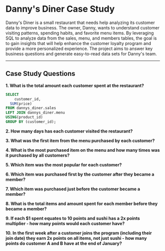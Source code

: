 # Danny's Diner Case Study

Danny's Diner is a small restaurant that needs help analyzing its customer data to improve business. The owner, Danny, wants to understand customer visiting patterns, spending habits, and favorite menu items. By leveraging SQL to analyze data from the sales, menu, and members tables, the goal is to gain insights that will help enhance the customer loyalty program and provide a more personalized experience. The project aims to answer key business questions and generate easy-to-read data sets for Danny's team.

---

## Case Study Questions

**1. What is the total amount each customer spent at the restaurant?**
```sql
SELECT
 	customer_id,
  SUM(price)
FROM dannys_diner.sales
LEFT JOIN dannys_diner.menu
USING(product_id)
GROUP BY (customer_id);
```

**2. How many days has each customer visited the restaurant?**

**3. What was the first item from the menu purchased by each customer?**

**4. What is the most purchased item on the menu and how many times was it purchased by all customers?**

**5. Which item was the most popular for each customer?**

**6. Which item was purchased first by the customer after they became a member?**

**7. Which item was purchased just before the customer became a member?**

**8. What is the total items and amount spent for each member before they became a member?**

**9.  If each $1 spent equates to 10 points and sushi has a 2x points multiplier - how many points would each customer have?**

**10. In the first week after a customer joins the program (including their join date) they earn 2x points on all items, not just sushi - how many points do customer A and B have at the end of January?**